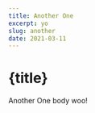 ```yaml
---
title: Another One
excerpt: yo
slug: another
date: 2021-03-11
---
```


# {title}

Another One body woo!
